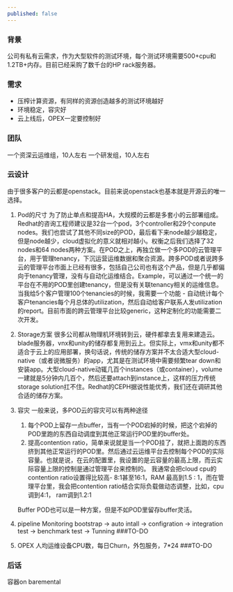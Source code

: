 ```yaml
---
published: false
---
```

### 背景
公司有私有云需求，作为大型软件的测试环境，每个测试环境需要500+cpu和1.2TB+内存。目前已经采购了数千台的HP rack服务器。

### 需求
* 压榨计算资源，有同样的资源创造越多的测试环境越好
* 环境稳定，容灾好
* 云上线后，OPEX一定要控制好

### 团队
一个资深云运维组，10人左右
一个研发组，10人左右

### 云设计
由于很多客户的云都是openstack。目前来说openstack也基本就是开源云的唯一选择。

1. Pod的尺寸
为了防止单点和提高HA，大规模的云都是多套小的云部署组成。Redhat的咨询工程师建议是32台一个pod，3个controller和29个conpute nodes。我们也尝试了其他不同size的POD，最后看下来node越少越稳定，但是node越少，cloud虚拟化的意义就相对越小。权衡之后我们选择了32 nodes和64 nodes两种方案。在POD之上，再独立做一个多POD的云管理平台，用于管理tenancy，下沉运营运维数据和聚合资源。跨多POD或者说跨多云的管理平台市面上已经有很多，包括自己公司也有这个产品，但是几乎都偏向于tenancy管理，没有与自动化运维结合。Example，可以通过一个统一的平台在不用的POD里创建tenancy，但是没有关联tenancy相关的运维信息。当我给5个客户管理100个tenancies的时候，我需要一个功能 - 自动统计每个客户tenancies每个月总体的utilization，然后自动给客户联系人发utilization的report。目前市面的跨云管理平台比较generic，这种定制化的功能需要二次开发。


2. Storage方案
很多公司都从物理机环境转到云，硬件都拿去复用来建造云。blade服务器，vnx和unity的储存都复用到云上。但实际上，vmx和unity都不适合于云上的应用部署，换句话说，传统的储存方案并不太合适大型cloud-native（或者说微服务）的app，尤其是在测试环境中需要频繁tear down和安装app。大型cloud-native动辄几百个instances（或container），volume一建就是5分钟内几百个，然后还要attach到instance上，这样的压力传统storage solution扛不住。Redhat的CEPH据说性能优秀，我们还在调研其他合适的储存方案。


3. 容灾
一般来说，多POD云的容灾可以有两种途径
	1. 每个POD上留存一点buffer，当有一个POD宕掉的时候，把这个宕掉的POD里跑的东西自动调度到其他正常运行POD里的buffer处。
    2. 提高contention ratio，简单来说就是当一个POD挂了，就把上面跑的东西挤到其他正常运行的POD里。然后通过云运维平台去控制每个POD的实际容量。也就是说，在云的配置里，我设置的是云容量的最高上限，而云实际容量上限的控制是通过管理平台来控制的。 我通常会把cloud cpu的contention ratio设置得比较高- 8:1甚至16:1，RAM 最高到1.5 : 1，而在管理平台里，我会把contention ratio结合实际负载做动态调整，比如，cpu调到4:1， ram调到1.2:1 

 	Buffer POD也可以是一种方案，但是不如POD里留存buffer灵活。


4. pipeline
Monitoring
bootstrap -> auto intall -> configration -> integration test -> benchmark test -> Tunning
###TO-DO


5. OPEX
人均运维设备CPU数，每日Churn，外包服务，7*24
###TO-DO


### 后话
容器on baremental
